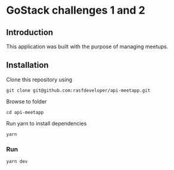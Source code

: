 # GoStack challenges 1 and 2

## Introduction

This application was built with the purpose of managing meetups.

## Installation

Clone this repository using

```
git clone git@github.com:rasfdeveloper/api-meetapp.git
```

Browse to folder

```
cd api-meetapp
```

Run yarn to install dependencies

```
yarn
```

### Run

```
yarn dev
```
